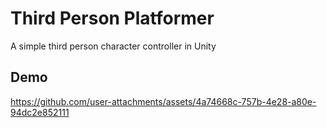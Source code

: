 # Third Person Platformer

A simple third person character controller in Unity

## Demo



https://github.com/user-attachments/assets/4a74668c-757b-4e28-a80e-94dc2e852111


